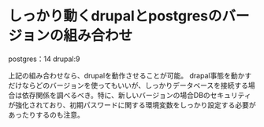 # しっかり動くdrupalとpostgresのバージョンの組み合わせ
postgres：14
drupal:9

上記の組み合わせなら、drupalを動作させることが可能。
drapal事態を動かすだけならどのバージョンを使ってもいいが、しっかりデータベースを接続する場合は依存関係を調べるべき。特に、新しいバージョンの場合DBのセキュリティが強化されており、初期パスワードに関する環境変数をしっかり設定する必要があったりするのも注意。